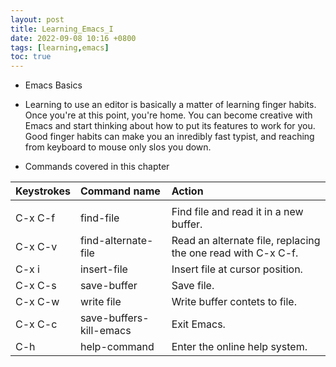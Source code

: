 ```yaml
---
layout: post
title: Learning_Emacs_I
date: 2022-09-08 10:16 +0800
tags: [learning,emacs]
toc: true
---
```

- Emacs Basics

- Learning to use an editor is basically a matter of learning finger habits. Once you're at this point, you're home. You can become creative with Emacs and start thinking about how to put its features to work for you. Good finger habits can make you an inredibly fast typist, and reaching from keyboard to mouse only slos you down.

- Commands covered in this chapter

|Keystrokes | Command name | Action|
|:---|:---|:---|
||||
|C-x C-f | find-file | Find file and read it in a new buffer. |
|C-x C-v | find-alternate-file | Read an alternate file, replacing the one read with C-x C-f. |
|C-x i | insert-file | Insert file at cursor position. |
|C-x C-s | save-buffer | Save file.|
|C-x C-w | write file | Write buffer contets to file. |
|C-x C-c | save-buffers-kill-emacs | Exit Emacs. |
|C-h | help-command | Enter the online help system. |



